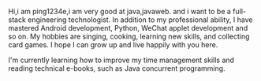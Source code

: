 <!---
ping1234e/ping1234e is a ✨ special ✨ repository because its `README.md` (this file) appears on your GitHub profile.
You can click the Preview link to take a look at your changes.
--->
Hi,i am ping1234e,i am very good at java,javaweb. and i want to be a full-stack engineering technologist.
In addition to my professional ability, I have mastered Android development, Python, WeChat applet development and so on.
My hobbies are singing, cooking, learning new skills, and collecting card games. I hope I can grow up and live happily with you here.

I'm currently learning how to improve my time management skills and reading technical e-books, such as Java concurrent programming.
